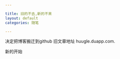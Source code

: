 ```yaml
---

title: 旧的不去,新的不来
layout: default
categories: 随笔

---
```


决定把博客搬迁到github 旧文章地址 huugle.duapp.com. 

新的开始
